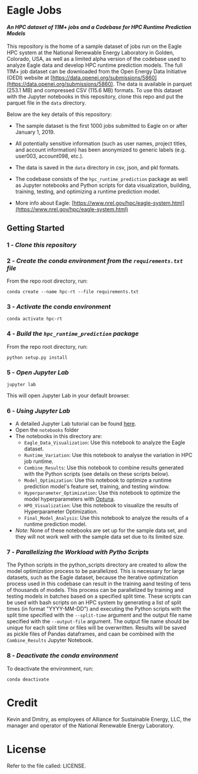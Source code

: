 # Eagle Jobs
#### *An HPC dataset of 11M+ jobs and a Codebase for HPC Runtime Prediction Models*
This repository is the home of a sample dataset of jobs run on the Eagle HPC system at the National Renewable Energy Laboratory in Golden, Colorado, USA, as well as a limited alpha version of the codebase used to analyze Eagle data and develop HPC runtime prediction models. The full 11M+ job dataset can be downloaded from the Open Energy Data Initiative (OEDI) website at [https://data.openei.org/submissions/5860](https://data.openei.org/submissions/5860). The data is available in parquet (253.1 MB) and compressed CSV (115.6 MB) formats. To use this dataset with the Jupyter notebooks in this repository, clone this repo and put the parquet file in the `data` directory.

Below are the key details of this repository:

* The sample dataset is the first 1000 jobs submitted to Eagle on or after January 1, 2019. 

* All potentially sensitive information (such as user names, project titles, and account information) has been anonymized to generic labels (e.g. user003, account098, etc.).

* The data is saved in the `data` directory in csv, json, and pkl formats.

* The codebase consists of the `hpc_runtime_prediction` package as well as Jupyter notebooks and Python scripts for data visualization, building, training, testing, and optimizing a runtime prediction model.

* More info about Eagle: [https://www.nrel.gov/hpc/eagle-system.html](https://www.nrel.gov/hpc/eagle-system.html)

## Getting Started
### 1 - *Clone this repository*
### 2 -  *Create the conda environment from the `requirements.txt` file*
From the repo root directory, run:
```
conda create --name hpc-rt --file requirements.txt
```
### 3 - *Activate the conda environment*
```
conda activate hpc-rt
```
### 4 - *Build the `hpc_runtime_prediction` package*
From the repo root directory, run:
```
python setup.py install
```
### 5 - *Open Jupyter Lab*
```
jupyter lab
```
This will open Jupyter Lab in your default browser.
### 6 - *Using Jupyter Lab*
- A detailed Jupyter Lab tutorial can be found [here](https://jupyterlab.readthedocs.io/en/stable/).
- Open the `notebooks` folder
- The notebooks in this directory are:
  - `Eagle_Data_Visualization`: Use this notebook to analyze the Eagle dataset.
  - `Runtime_Variation`: Use this notebook to analyse the variation in HPC job runtime.
  - `Combine_Results`: Use this notebook to combine results generated with the Python scripts (see details on these scripts below).
  - `Model_Optimization`: Use this notebook to optimize a runtime prediction model's feature set, training, and testing window.
  - `Hyperparameter_Optimization`: Use this notebook to optimize the model hyperparameters with [Optuna](https://optuna.readthedocs.io/en/stable/).
  - `HPO_Visualization`: Use this notebook to visualize the results of Hyperparameter Optimization.
  - `Final_Model_Analysis`: Use this notebook to analyze the results of a runtime prediction model.
- *Note:* None of these notebooks are set up for the sample data set, and they will not work well with the sample data set due to its limited size.
  
### 7 - *Parallelizing the Workload with Pytho Scripts*
The Python scripts in the python_scripts directory are created to allow the model optimization process to be parallelized. This is necessary for large datasets, such as the Eagle dataset, because the iterative optimization process used in this codebase can result in the training aand testing of tens of thousands of models. This process can be parallelized by training and testing models in batches based on a specified split time. These scripts can be used with bash scripts on an HPC system by generating a list of split times (in format "YYYY-MM-DD") and executing the Python scripts with the split time specified with the `--split-time` argument and the output file name specified with the `--output-file` argument. The output file name should be unique for each split time or files will be overwritten. Results will be saved as pickle files of Pandas dataframes, and caan be combined with the `Combine_Results` Jupyter Notebook.

### 8 - *Deactivate the conda environment*
To deactivate the environment, run:
```
conda deactivate
```

# Credit

Kevin and Dmitry, as employees of Alliance for Sustainable Energy, LLC, the manager and operator of the National Renewable Energy Laboratory.

# License

Refer to the file called: LICENSE.
